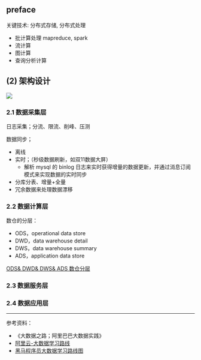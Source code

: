 
## preface

关键技术: 分布式存储, 分布式处理



- 批计算处理 mapreduce, spark
- 流计算
- 图计算
- 查询分析计算

## (2) 架构设计

<img src="https://img-1301102143.cos.ap-beijing.myqcloud.com/20230330234704.png">

### 2.1 数据采集层

日志采集；分流、限流、削峰、压测

数据同步；
- 离线
- 实时；（秒级数据刷新，如双11数据大屏）
  - 解析 mysql 的 binlog 日志来实时获得增量的数据更新，并通过消息订阅模式来实现数据的实时同步
- 分库分表、增量+全量
- 冗余数据来处理数据漂移


### 2.2 数据计算层

数仓的分层：
- ODS，operational data store
- DWD，data warehouse detail
- DWS，data warehouse summary
- ADS，application data store


[ODS& DWD& DWS& ADS 数仓分层](https://blog.csdn.net/young_0609/article/details/103088253)

### 2.3 数据服务层

### 2.4 数据应用层


------------------

参考资料：
- 《大数据之路；阿里巴巴大数据实践》
- [阿里云-大数据学习路线](https://developer.aliyun.com/learning/roadmap/bigdata)
- [黑马程序员大数据学习路线图](https://yun.itheima.com/subject/cloudmap/index.html)